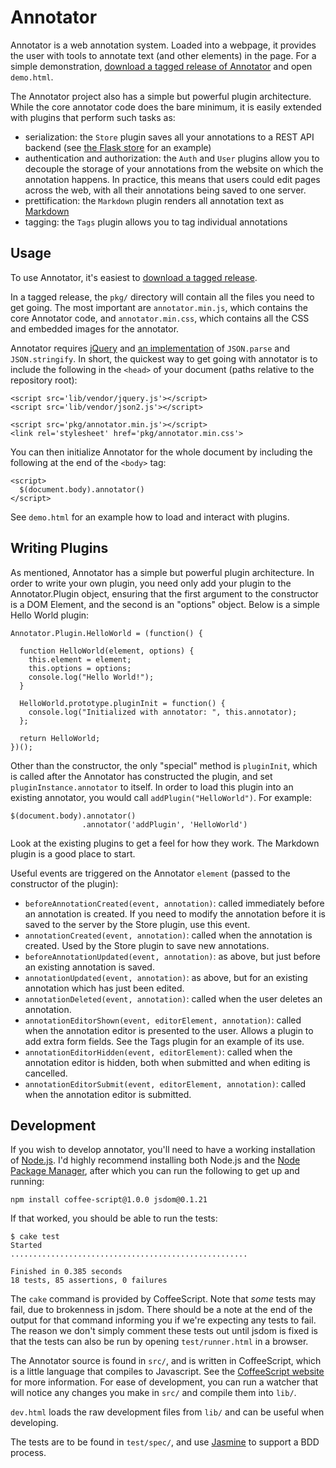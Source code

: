 Annotator
=========

Annotator is a web annotation system. Loaded into a webpage, it provides the user with tools to annotate text (and other elements) in the page. For a simple demonstration, [download a tagged release of Annotator][dl] and open `demo.html`.

[dl]: https://github.com/nickstenning/annotator/downloads

The Annotator project also has a simple but powerful plugin architecture. While the core annotator code does the bare minimum, it is easily extended with plugins that perform such tasks as:

- serialization: the `Store` plugin saves all your annotations to a REST API backend (see [the Flask store][flask] for an example)
- authentication and authorization: the `Auth` and `User` plugins allow you to decouple the storage of your annotations from the website on which the annotation happens. In practice, this means that users could edit pages across the web, with all their annotations being saved to one server.
- prettification: the `Markdown` plugin renders all annotation text as [Markdown][md]
- tagging: the `Tags` plugin allows you to tag individual annotations

[md]: http://daringfireball.net/projects/markdown/
[flask]: https://github.com/nickstenning/annotator-store-flask

Usage
-----

To use Annotator, it's easiest to [download a tagged release][dl].

In a tagged release, the `pkg/` directory will contain all the files you need to get going. The most important are `annotator.min.js`, which contains the core Annotator code, and `annotator.min.css`, which contains all the CSS and embedded images for the annotator.

Annotator requires [jQuery][$] and [an implementation][json2] of `JSON.parse` and `JSON.stringify`. In short, the quickest way to get going with annotator is to include the following in the `<head>` of your document (paths relative to the repository root):

    <script src='lib/vendor/jquery.js'></script>
    <script src='lib/vendor/json2.js'></script>

    <script src='pkg/annotator.min.js'></script>
    <link rel='stylesheet' href='pkg/annotator.min.css'>

[$]: http://jquery.com/
[json2]: https://github.com/douglascrockford/JSON-js/blob/master/json2.js

You can then initialize Annotator for the whole document by including the following at the end of the `<body>` tag:

    <script>
      $(document.body).annotator()
    </script>

See `demo.html` for an example how to load and interact with plugins.

Writing Plugins
---------------

As mentioned, Annotator has a simple but powerful plugin architecture. In order to write your own plugin, you need only add your plugin to the Annotator.Plugin object, ensuring that the first argument to the constructor is a DOM Element, and the second is an "options" object. Below is a simple Hello World plugin:

    Annotator.Plugin.HelloWorld = (function() {

      function HelloWorld(element, options) {
        this.element = element;
        this.options = options;
        console.log("Hello World!");
      }

      HelloWorld.prototype.pluginInit = function() {
        console.log("Initialized with annotator: ", this.annotator);
      };

      return HelloWorld;
    })();

Other than the constructor, the only "special" method is `pluginInit`, which is called after the Annotator has constructed the plugin, and set `pluginInstance.annotator` to itself. In order to load this plugin into an existing annotator, you would call `addPlugin("HelloWorld")`. For example:

    $(document.body).annotator()
                    .annotator('addPlugin', 'HelloWorld')

Look at the existing plugins to get a feel for how they work. The Markdown plugin is a good place to start.

Useful events are triggered on the Annotator `element` (passed to the constructor of the plugin):

- `beforeAnnotationCreated(event, annotation)`: called immediately before an annotation is created. If you need to modify the annotation before it is saved to the server by the Store plugin, use this event.
- `annotationCreated(event, annotation)`: called when the annotation is created. Used by the Store plugin to save new annotations.
- `beforeAnnotationUpdated(event, annotation)`: as above, but just before an existing annotation is saved.
- `annotationUpdated(event, annotation)`: as above, but for an existing annotation which has just been edited.
- `annotationDeleted(event, annotation)`: called when the user deletes an annotation.
- `annotationEditorShown(event, editorElement, annotation)`: called when the annotation editor is presented to the user. Allows a plugin to add extra form fields. See the Tags plugin for an example of its use.
- `annotationEditorHidden(event, editorElement)`: called when the annotation editor is hidden, both when submitted and when editing is cancelled.
- `annotationEditorSubmit(event, editorElement, annotation)`: called when the annotation editor is submitted.

Development
-----------

If you wish to develop annotator, you'll need to have a working installation of [Node.js][node]. I'd highly recommend installing both Node.js and the [Node Package Manager][npm], after which you can run the following to get up and running:

    npm install coffee-script@1.0.0 jsdom@0.1.21

If that worked, you should be able to run the tests:

    $ cake test
    Started
    .....................................................

    Finished in 0.385 seconds
    18 tests, 85 assertions, 0 failures

The `cake` command is provided by CoffeeScript. Note that *some* tests may fail, due to brokenness in jsdom. There should be a note at the end of the output for that command informing you if we're expecting any tests to fail. The reason we don't simply comment these tests out until jsdom is fixed is that the tests can also be run by opening `test/runner.html` in a browser.

[node]: http://nodejs.org
[coffee]: http://jashkenas.github.com/coffee-script/
[npm]: http://npmjs.org

The Annotator source is found in `src/`, and is written in CoffeeScript, which is a little language that compiles to Javascript. See the [CoffeeScript website][coffee] for more information. For ease of development, you can run a watcher that will notice any changes you make in `src/` and compile them into `lib/`.

`dev.html` loads the raw development files from `lib/` and can be useful when developing.

The tests are to be found in `test/spec/`, and use [Jasmine][jas] to support a BDD process.

[jas]: http://pivotal.github.com/jasmine/